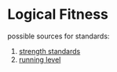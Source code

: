 # Logical Fitness

possible sources for standards:

1. [strength standards](https://strengthlevel.com/strength-standards)
2. [running level](https://runninglevel.com/)